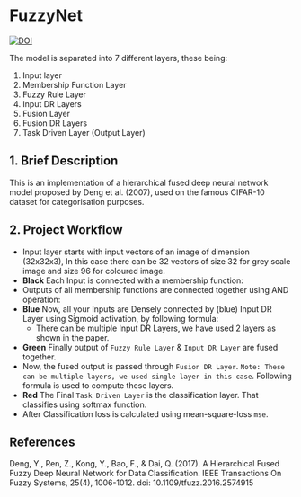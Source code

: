 # FuzzyNet

[![DOI](https://zenodo.org/badge/265878050.svg)](https://zenodo.org/badge/latestdoi/265878050)

The model is separated into 7 different layers, these being:
1. Input layer
2. Membership Function Layer
3. Fuzzy Rule Layer
4. Input DR Layers
5. Fusion Layer
6. Fusion DR Layers
7. Task Driven Layer (Output Layer)

## 1. Brief Description

This is an implementation of a hierarchical fused deep neural network model proposed by Deng et al. (2007), used on the famous CIFAR-10 dataset for categorisation purposes.

## 2. Project Workflow
* Input layer starts with input vectors of an image of dimension (32x32x3), In this case there can be 32 vectors of size 32 for grey scale image and size 96 for coloured image.
* **Black** Each Input is connected with a membership function:
* Outputs of all membership functions are connected together using AND operation:
* **Blue** Now, all your Inputs are Densely connected by (blue) Input DR Layer using Sigmoid activation, by following formula:
    * There can be multiple Input DR Layers, we have used 2 layers as shown in the paper.
* **Green** Finally output of `Fuzzy Rule Layer` & `Input DR Layer` are fused together.
* Now, the fused output is passed through `Fusion DR Layer`. `Note: These can be multiple layers, we used single layer in this case`. Following formula is used to compute these layers. 
* **Red** The Final `Task Driven Layer` is the classification layer. That classifies using softmax function.
* After Classification loss is calculated using mean-square-loss `mse`.
    
## References

Deng, Y., Ren, Z., Kong, Y., Bao, F., & Dai, Q. (2017). A Hierarchical Fused Fuzzy Deep Neural Network for Data Classification. IEEE Transactions On Fuzzy Systems, 25(4), 1006-1012. doi: 10.1109/tfuzz.2016.2574915
